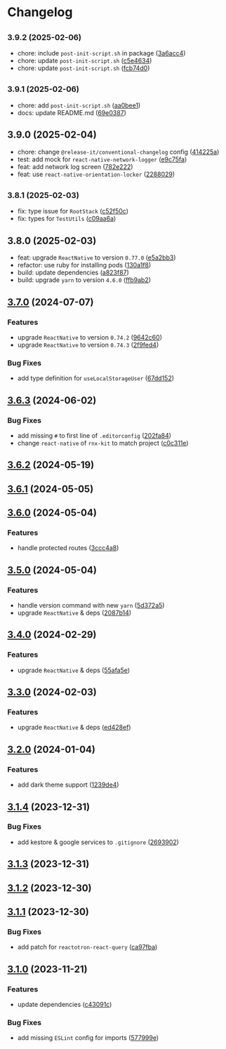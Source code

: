 # Changelog

## <small>3.9.2 (2025-02-06)</small>

* chore: include `post-init-script.sh` in package ([3a6acc4](https://github.com/EslamElMeniawy/react-native-temp/commit/3a6acc4))
* chore: update `post-init-script.sh` ([c5e4634](https://github.com/EslamElMeniawy/react-native-temp/commit/c5e4634))
* chore: update `post-init-script.sh` ([fcb74d0](https://github.com/EslamElMeniawy/react-native-temp/commit/fcb74d0))

## <small>3.9.1 (2025-02-06)</small>

* chore: add `post-init-script.sh` ([aa0bee1](https://github.com/EslamElMeniawy/react-native-temp/commit/aa0bee1))
* docs: update README.md ([69e0387](https://github.com/EslamElMeniawy/react-native-temp/commit/69e0387))

## 3.9.0 (2025-02-04)

* chore: change `@release-it/conventional-changelog` config ([414225a](https://github.com/EslamElMeniawy/react-native-temp/commit/414225a))
* test: add mock for `react-native-network-logger` ([e9c75fa](https://github.com/EslamElMeniawy/react-native-temp/commit/e9c75fa))
* feat: add network log screen ([782e222](https://github.com/EslamElMeniawy/react-native-temp/commit/782e222))
* feat: use `react-native-orientation-locker` ([2288029](https://github.com/EslamElMeniawy/react-native-temp/commit/2288029))

## <small>3.8.1 (2025-02-03)</small>

* fix: type issue for `RootStack` ([c52f50c](https://github.com/EslamElMeniawy/react-native-temp/commit/c52f50c))
* fix: types for `TestUtils` ([c09aa6a](https://github.com/EslamElMeniawy/react-native-temp/commit/c09aa6a))

## 3.8.0 (2025-02-03)

* feat: upgrade `ReactNative` to version `0.77.0` ([e5a2bb3](https://github.com/EslamElMeniawy/react-native-temp/commit/e5a2bb3))
* refactor: use ruby for installing pods ([130a1f8](https://github.com/EslamElMeniawy/react-native-temp/commit/130a1f8))
* build: update dependencies ([a823f87](https://github.com/EslamElMeniawy/react-native-temp/commit/a823f87))
* build: upgrade `yarn` to version `4.6.0` ([ffb9ab2](https://github.com/EslamElMeniawy/react-native-temp/commit/ffb9ab2))

## [3.7.0](https://github.com/EslamElMeniawy/react-native-temp/compare/v3.6.3...v3.7.0) (2024-07-07)


### Features

* upgrade `ReactNative` to version `0.74.2` ([9642c60](https://github.com/EslamElMeniawy/react-native-temp/commit/9642c60d64152c15df801a478c45d0d18e91446a))
* upgrade `ReactNative` to version `0.74.3` ([2f9fed4](https://github.com/EslamElMeniawy/react-native-temp/commit/2f9fed4dd879f14a6c824ae90ae92fe6089d7c11))


### Bug Fixes

* add type definition for `useLocalStorageUser` ([67dd152](https://github.com/EslamElMeniawy/react-native-temp/commit/67dd152ce2719bca4e0ded0d8150d20a1ccf2d81))

## [3.6.3](https://github.com/EslamElMeniawy/react-native-temp/compare/v3.6.2...v3.6.3) (2024-06-02)


### Bug Fixes

* add missing `#` to first line of `.editorconfig` ([202fa84](https://github.com/EslamElMeniawy/react-native-temp/commit/202fa84c37a63b090b99d8163c23dd61ae64ce68))
* change `react-native` of `rnx-kit` to match project ([c0c311e](https://github.com/EslamElMeniawy/react-native-temp/commit/c0c311e59992c157d08881acff316c8193bec7e2))

## [3.6.2](https://github.com/EslamElMeniawy/react-native-temp/compare/v3.6.1...v3.6.2) (2024-05-19)

## [3.6.1](https://github.com/EslamElMeniawy/react-native-temp/compare/v3.6.0...v3.6.1) (2024-05-05)

## [3.6.0](https://github.com/EslamElMeniawy/react-native-temp/compare/v3.5.0...v3.6.0) (2024-05-04)


### Features

* handle protected routes ([3ccc4a8](https://github.com/EslamElMeniawy/react-native-temp/commit/3ccc4a8342d208dd7b03b1af0289a74e13039842))

## [3.5.0](https://github.com/EslamElMeniawy/react-native-temp/compare/v3.4.0...v3.5.0) (2024-05-04)


### Features

* handle version command with new `yarn` ([5d372a5](https://github.com/EslamElMeniawy/react-native-temp/commit/5d372a5ca5eab35fd32b6c4a3d276419d28e168b))
* upgrade `ReactNative` & deps ([2087b14](https://github.com/EslamElMeniawy/react-native-temp/commit/2087b14c73107d4af8c3c628b7b5f4e1ecc57264))

## [3.4.0](https://github.com/EslamElMeniawy/react-native-temp/compare/v3.3.0...v3.4.0) (2024-02-29)


### Features

* upgrade `ReactNative` & deps ([55afa5e](https://github.com/EslamElMeniawy/react-native-temp/commit/55afa5e0eb70e5a756376aebf2d6c5d96aaa6fb8))

## [3.3.0](https://github.com/EslamElMeniawy/react-native-temp/compare/v3.2.0...v3.3.0) (2024-02-03)


### Features

* upgrade `ReactNative` & deps ([ed428ef](https://github.com/EslamElMeniawy/react-native-temp/commit/ed428ef421d6960f4a1ecb91eb51809b6c41758a))

## [3.2.0](https://github.com/EslamElMeniawy/react-native-temp/compare/v3.1.4...v3.2.0) (2024-01-04)


### Features

* add dark theme support ([1239de4](https://github.com/EslamElMeniawy/react-native-temp/commit/1239de44d9b31b835549d396e1ebc3c19e844381))

## [3.1.4](https://github.com/EslamElMeniawy/react-native-temp/compare/v3.1.3...v3.1.4) (2023-12-31)


### Bug Fixes

* add kestore & google services to `.gitignore` ([2693902](https://github.com/EslamElMeniawy/react-native-temp/commit/2693902b35959b034704aa612144f3eabf548e38))

## [3.1.3](https://github.com/EslamElMeniawy/react-native-temp/compare/v3.1.2...v3.1.3) (2023-12-31)

## [3.1.2](https://github.com/EslamElMeniawy/react-native-temp/compare/v3.1.1...v3.1.2) (2023-12-30)

## [3.1.1](https://github.com/EslamElMeniawy/react-native-temp/compare/v0.0.2-alpha.0...v3.1.1) (2023-12-30)


### Bug Fixes

* add patch for `reactotron-react-query` ([ca97fba](https://github.com/EslamElMeniawy/react-native-temp/commit/ca97fba474e6fc753d2012e55b24066560f8b416))

## [3.1.0](https://github.com/EslamElMeniawy/react-native-temp/compare/v3.0.0...v3.1.0) (2023-11-21)


### Features

* update dependencies ([c43091c](https://github.com/EslamElMeniawy/react-native-temp/commit/c43091c3ac03de12233c8d88f4ddf2afbaa53b79))


### Bug Fixes

* add missing `ESLint` config for imports ([577999e](https://github.com/EslamElMeniawy/react-native-temp/commit/577999e755247afb9fe9b6ae71eeaffeeda06f81))
